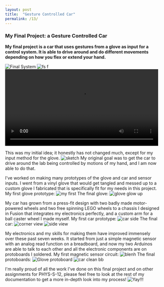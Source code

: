 ```yaml
---
layout: post
title:  "Gesture Controlled Car"
permalink: /13/
---
```


### My Final Project: a Gesture Controlled Car

**My final project is a car that uses gestures from a glove as input for a control system. It is able to drive around and do different movements depending on how you flex or extend your hand.**

![Final System](final_system_top.png) ![fs f](final_system_front.png)
<video width="500" controls="controls">
	<source type="video/mp4" src="final_car_move.mp4">
</video>

This was my initial idea; it honestly has not changed much, except for my input method for the glove. ![sketch]()
My original goal was to get the car to drive around the lab being controlled by motions of my hand, and I am now able to do that.

I've worked on making many prototypes of the glove and car and sensor inputs. I went from a vinyl glove that would get tangled and messed up to a custom glove I fabricated that is specifically fit for my needs in this project. 
My first glove prototype: ![my first](first_glove_top.png) 
The final glove: ![glove glow up](final_glove_top.png)

My car has grown from a press-fit design with two badly made motor-powered wheels and two free spinning LEGO wheels to a chassis I designed in Fusion that integrates my electronics perfectly, and a custom arm for a ball caster wheel I made myself.
My first car prototype: ![car side](first_car_side.png)
The final car: ![corner view](final_car_corner.png) ![side view](final_car_side.png)

My electronics and my skills for making them have improved immensely over these past seven weeks. It started from just a simple magnetic sensor with an analog read function on a breadboard, and now my two Arduinos are able to talk to each other and all the electronic components are on protoboards I soldered.
My first magnetic sensor circuit: ![blenh](first_circuit.png)
The final protoboards: ![Glove protoboard](pb_glove.png) ![car clean bb](pb_car.png)

I'm really proud of all the work I've done on this final project and on other assignments for PHYS-S-12, please feel free to look at the rest of my documentation to get a more in-depth look into my process!
![Yay!!!](me_and_my_work.png)